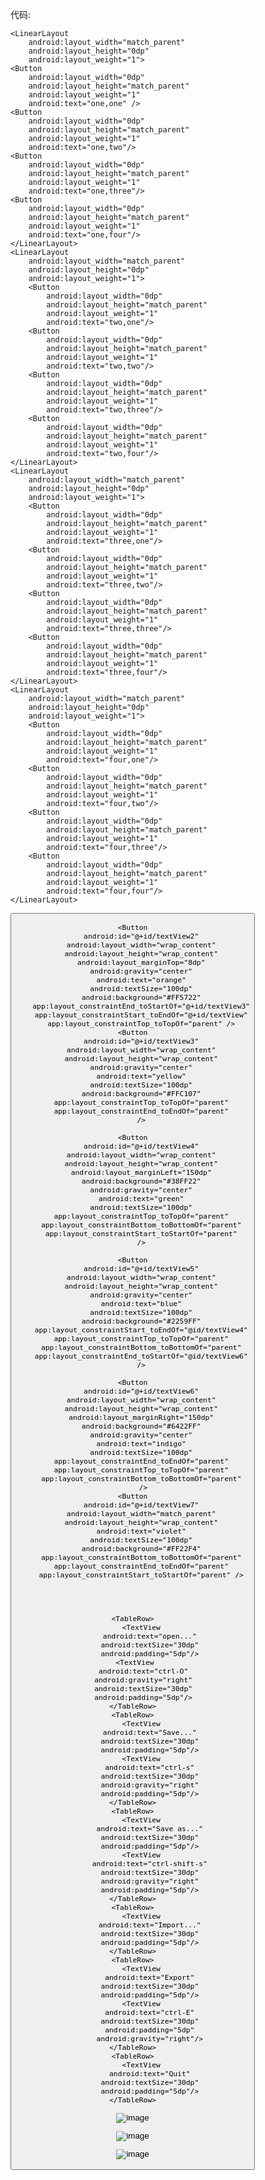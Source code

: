 代码:



    <LinearLayout
        android:layout_width="match_parent"
        android:layout_height="0dp"
        android:layout_weight="1">
    <Button
        android:layout_width="0dp"
        android:layout_height="match_parent"
        android:layout_weight="1"
        android:text="one,one" />
    <Button
        android:layout_width="0dp"
        android:layout_height="match_parent"
        android:layout_weight="1"
        android:text="one,two"/>
    <Button
        android:layout_width="0dp"
        android:layout_height="match_parent"
        android:layout_weight="1"
        android:text="one,three"/>
    <Button
        android:layout_width="0dp"
        android:layout_height="match_parent"
        android:layout_weight="1"
        android:text="one,four"/>
    </LinearLayout>
    <LinearLayout
        android:layout_width="match_parent"
        android:layout_height="0dp"
        android:layout_weight="1">
        <Button
            android:layout_width="0dp"
            android:layout_height="match_parent"
            android:layout_weight="1"
            android:text="two,one"/>
        <Button
            android:layout_width="0dp"
            android:layout_height="match_parent"
            android:layout_weight="1"
            android:text="two,two"/>
        <Button
            android:layout_width="0dp"
            android:layout_height="match_parent"
            android:layout_weight="1"
            android:text="two,three"/>
        <Button
            android:layout_width="0dp"
            android:layout_height="match_parent"
            android:layout_weight="1"
            android:text="two,four"/>
    </LinearLayout>
    <LinearLayout
        android:layout_width="match_parent"
        android:layout_height="0dp"
        android:layout_weight="1">
        <Button
            android:layout_width="0dp"
            android:layout_height="match_parent"
            android:layout_weight="1"
            android:text="three,one"/>
        <Button
            android:layout_width="0dp"
            android:layout_height="match_parent"
            android:layout_weight="1"
            android:text="three,two"/>
        <Button
            android:layout_width="0dp"
            android:layout_height="match_parent"
            android:layout_weight="1"
            android:text="three,three"/>
        <Button
            android:layout_width="0dp"
            android:layout_height="match_parent"
            android:layout_weight="1"
            android:text="three,four"/>
    </LinearLayout>
    <LinearLayout
        android:layout_width="match_parent"
        android:layout_height="0dp"
        android:layout_weight="1">
        <Button
            android:layout_width="0dp"
            android:layout_height="match_parent"
            android:layout_weight="1"
            android:text="four,one"/>
        <Button
            android:layout_width="0dp"
            android:layout_height="match_parent"
            android:layout_weight="1"
            android:text="four,two"/>
        <Button
            android:layout_width="0dp"
            android:layout_height="match_parent"
            android:layout_weight="1"
            android:text="four,three"/>
        <Button
            android:layout_width="0dp"
            android:layout_height="match_parent"
            android:layout_weight="1"
            android:text="four,four"/>
    </LinearLayout>



<Button
        android:id="@+id/textView"
        android:layout_width="wrap_content"
        android:layout_height="wrap_content"
        android:gravity="center"
        android:text="red"
        android:textSize="100dp"
        android:background="#F32121"
        app:layout_constraintStart_toStartOf="parent"
        app:layout_constraintTop_toTopOf="parent" />

    <Button
        android:id="@+id/textView2"
        android:layout_width="wrap_content"
        android:layout_height="wrap_content"
        android:layout_marginTop="8dp"
        android:gravity="center"
        android:text="orange"
        android:textSize="100dp"
        android:background="#FF5722"
        app:layout_constraintEnd_toStartOf="@+id/textView3"
        app:layout_constraintStart_toEndOf="@+id/textView"
        app:layout_constraintTop_toTopOf="parent" />
    <Button
        android:id="@+id/textView3"
        android:layout_width="wrap_content"
        android:layout_height="wrap_content"
        android:gravity="center"
        android:text="yellow"
        android:textSize="100dp"
        android:background="#FFC107"
        app:layout_constraintTop_toTopOf="parent"
        app:layout_constraintEnd_toEndOf="parent"
        />

    <Button
        android:id="@+id/textView4"
        android:layout_width="wrap_content"
        android:layout_height="wrap_content"
        android:layout_marginLeft="150dp"
        android:background="#38FF22"
        android:gravity="center"
        android:text="green"
        android:textSize="100dp"
        app:layout_constraintTop_toTopOf="parent"
        app:layout_constraintBottom_toBottomOf="parent"
        app:layout_constraintStart_toStartOf="parent"
        />

    <Button
        android:id="@+id/textView5"
        android:layout_width="wrap_content"
        android:layout_height="wrap_content"
        android:gravity="center"
        android:text="blue"
        android:textSize="100dp"
        android:background="#2259FF"
        app:layout_constraintStart_toEndOf="@id/textView4"
        app:layout_constraintTop_toTopOf="parent"
        app:layout_constraintBottom_toBottomOf="parent"
        app:layout_constraintEnd_toStartOf="@id/textView6"
        />

    <Button
        android:id="@+id/textView6"
        android:layout_width="wrap_content"
        android:layout_height="wrap_content"
        android:layout_marginRight="150dp"
        android:background="#6422FF"
        android:gravity="center"
        android:text="indigo"
        android:textSize="100dp"
        app:layout_constraintEnd_toEndOf="parent"
        app:layout_constraintTop_toTopOf="parent"
        app:layout_constraintBottom_toBottomOf="parent"
         />
    <Button
        android:id="@+id/textView7"
        android:layout_width="match_parent"
        android:layout_height="wrap_content"
        android:text="violet"
        android:textSize="100dp"
        android:background="#FF22F4"
        app:layout_constraintBottom_toBottomOf="parent"
        app:layout_constraintEnd_toEndOf="parent"
        app:layout_constraintStart_toStartOf="parent" />




    <TableRow>
        <TextView
            android:text="open..."
            android:textSize="30dp"
            android:padding="5dp"/>
     <TextView
         android:text="ctrl-O"
         android:gravity="right"
         android:textSize="30dp"
         android:padding="5dp"/>
    </TableRow>
    <TableRow>
        <TextView
            android:text="Save..."
            android:textSize="30dp"
            android:padding="5dp"/>
        <TextView
            android:text="ctrl-s"
            android:textSize="30dp"
            android:gravity="right"
            android:padding="5dp"/>
    </TableRow>
    <TableRow>
        <TextView
            android:text="Save as..."
            android:textSize="30dp"
            android:padding="5dp"/>
        <TextView
            android:text="ctrl-shift-s"
            android:textSize="30dp"
            android:gravity="right"
            android:padding="5dp"/>
    </TableRow>
    <TableRow>
        <TextView
            android:text="Import..."
            android:textSize="30dp"
            android:padding="5dp"/>
    </TableRow>
    <TableRow>
        <TextView
            android:text="Export"
            android:textSize="30dp"
            android:padding="5dp"/>
        <TextView
            android:text="ctrl-E"
            android:textSize="30dp"
            android:padding="5dp"
            android:gravity="right"/>
    </TableRow>
    <TableRow>
        <TextView
            android:text="Quit"
            android:textSize="30dp"
            android:padding="5dp"/>
    </TableRow>





![image](https://github.com/tujunkun/shiyan2/blob/master/linearLayout.png)




![image](https://github.com/tujunkun/shiyan2/blob/master/constraintLayout.png)





![image](https://github.com/tujunkun/shiyan2/blob/master/tableLayout.png)

